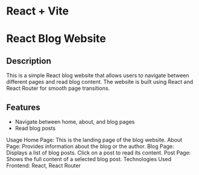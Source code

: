 # React + Vite
# React Blog Website

## Description

This is a simple React blog website that allows users to navigate between different pages and read blog content. The website is built using React and React Router for smooth page transitions.

## Features

- Navigate between home, about, and blog pages
- Read blog posts

Usage
Home Page: This is the landing page of the blog website.
About Page: Provides information about the blog or the author.
Blog Page: Displays a list of blog posts. Click on a post to read its content.
Post Page: Shows the full content of a selected blog post.
Technologies Used
Frontend: React, React Router
